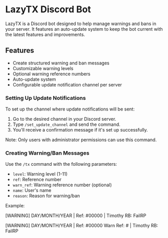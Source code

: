 # LazyTX Discord Bot

LazyTX is a Discord bot designed to help manage warnings and bans in your server. It features an auto-update system to keep the bot current with the latest features and improvements.

## Features

- Create structured warning and ban messages
- Customizable warning levels
- Optional warning reference numbers
- Auto-update system
- Configurable update notification channel per server

### Setting Up Update Notifications

To set up the channel where update notifications will be sent:

1. Go to the desired channel in your Discord server.
2. Type `/set_update_channel` and send the command.
3. You'll receive a confirmation message if it's set up successfully.

Note: Only users with administrator permissions can use this command.

### Creating Warning/Ban Messages

Use the `/tx` command with the following parameters:

- `level`: Warning level (1-11)
- `ref`: Reference number
- `warn_ref`: Warning reference number (optional)
- `name`: User's name
- `reason`: Reason for warning/ban

Example:

[WARNING] DAY/MONTH/YEAR | Ref: #00000  | Timothy RB: FailRP

[WARNING] DAY/MONTH/YEAR | Ref: #00000 Warn Ref: # | Timothy RB: FailRP
